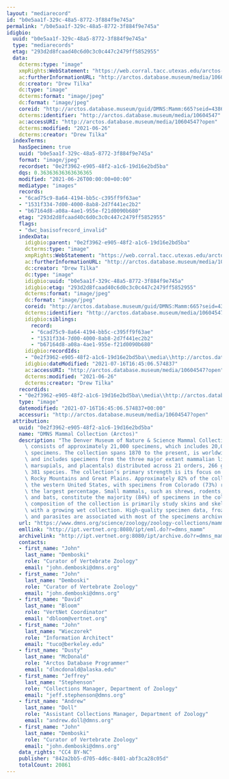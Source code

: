 ```yaml
---
layout: "mediarecord"
id: "b0e5aa1f-329c-48a5-8772-3f884f9e745a"
permalink: "/b0e5aa1f-329c-48a5-8772-3f884f9e745a"
idigbio:
  uuid: "b0e5aa1f-329c-48a5-8772-3f884f9e745a"
  type: "mediarecords"
  etag: "293d2d8fcaad40c6d0c3c0c447c2479ff5852955"
  data:
    dcterms:type: "image"
    xmpRights:WebStatement: "https://web.corral.tacc.utexas.edu/arctos-s3/dtilka/2019-11-12/ZM_Lasiurus_cinereus_C66S33_01_04252019_dorsal.jpg"
    ac:furtherInformationURL: "http://arctos.database.museum/media/10604547"
    dc:creator: "Drew Tilka"
    dc:type: "image"
    dcterms:format: "image/jpeg"
    dc:format: "image/jpeg"
    coreid: "http://arctos.database.museum/guid/DMNS:Mamm:665?seid=438653"
    dcterms:identifier: "http://arctos.database.museum/media/10604547"
    ac:accessURI: "http://arctos.database.museum/media/10604547?open"
    dcterms:modified: "2021-06-26"
    dcterms:creator: "Drew Tilka"
  indexTerms:
    hasSpecimen: true
    uuid: "b0e5aa1f-329c-48a5-8772-3f884f9e745a"
    format: "image/jpeg"
    recordset: "0e2f3962-e905-48f2-a1c6-19d16e2bd5ba"
    dqs: 0.36363636363636365
    modified: "2021-06-26T00:00:00+00:00"
    mediatype: "images"
    records:
    - "6cad75c9-8a64-4194-bb5c-c395ff9f63ae"
    - "1531f334-7d00-4000-8ab8-2d7f441ec2b2"
    - "b67164d8-a08a-4ae1-955e-f21d0090b680"
    etag: "293d2d8fcaad40c6d0c3c0c447c2479ff5852955"
    flags:
    - "dwc_basisofrecord_invalid"
    indexData:
      idigbio:parent: "0e2f3962-e905-48f2-a1c6-19d16e2bd5ba"
      dcterms:type: "image"
      xmpRights:WebStatement: "https://web.corral.tacc.utexas.edu/arctos-s3/dtilka/2019-11-12/ZM_Lasiurus_cinereus_C66S33_01_04252019_dorsal.jpg"
      ac:furtherInformationURL: "http://arctos.database.museum/media/10604547"
      dc:creator: "Drew Tilka"
      dc:type: "image"
      idigbio:uuid: "b0e5aa1f-329c-48a5-8772-3f884f9e745a"
      idigbio:etag: "293d2d8fcaad40c6d0c3c0c447c2479ff5852955"
      dcterms:format: "image/jpeg"
      dc:format: "image/jpeg"
      coreid: "http://arctos.database.museum/guid/DMNS:Mamm:665?seid=438653"
      dcterms:identifier: "http://arctos.database.museum/media/10604547"
      idigbio:siblings:
        record:
        - "6cad75c9-8a64-4194-bb5c-c395ff9f63ae"
        - "1531f334-7d00-4000-8ab8-2d7f441ec2b2"
        - "b67164d8-a08a-4ae1-955e-f21d0090b680"
      idigbio:recordIds:
      - "0e2f3962-e905-48f2-a1c6-19d16e2bd5ba\\media\\http://arctos.database.museum/media/10604547"
      idigbio:dateModified: "2021-07-16T16:45:06.574837"
      ac:accessURI: "http://arctos.database.museum/media/10604547?open"
      dcterms:modified: "2021-06-26"
      dcterms:creator: "Drew Tilka"
    recordids:
    - "0e2f3962-e905-48f2-a1c6-19d16e2bd5ba\\media\\http://arctos.database.museum/media/10604547"
    type: "image"
    datemodified: "2021-07-16T16:45:06.574837+00:00"
    accessuri: "http://arctos.database.museum/media/10604547?open"
  attribution:
    uuid: "0e2f3962-e905-48f2-a1c6-19d16e2bd5ba"
    name: "DMNS Mammal Collection (Arctos)"
    description: "The Denver Museum of Nature & Science Mammal Collection currently\
      \ consists of approximately 21,000 specimens, which includes 20,000+ cataloged\
      \ specimens. The collection spans 1870 to the present, is worldwide in coverage,\
      \ and includes specimens from the three major extant mammalian lineages (monotremes,\
      \ marsupials, and placentals) distributed across 21 orders, 266 genera, and\
      \ 381 species. The collection’s primary strength is its focus on the southern\
      \ Rocky Mountains and Great Plains. Approximately 82% of the collection is from\
      \ the western United States, with specimens from Colorado (73%) representing\
      \ the largest percentage. Small mammals, such as shrews, rodents, lagomorphs,\
      \ and bats, constitute the majority (84%) of specimens in the collection. The\
      \ composition of the collection is primarily study skins and skeletal material,\
      \ with a growing wet collection. High-quality specimen data, frozen tissues,\
      \ and parasites are associated with most of the specimens archived since 2006."
    url: "https://www.dmns.org/science/zoology/zoology-collections/mammals/"
    emllink: "http://ipt.vertnet.org:8080/ipt/eml.do?r=dmns_mamm"
    archivelink: "http://ipt.vertnet.org:8080/ipt/archive.do?r=dmns_mamm"
    contacts:
    - first_name: "John"
      last_name: "Demboski"
      role: "Curator of Vertebrate Zoology"
      email: "john.demboski@dmns.org"
    - first_name: "John"
      last_name: "Demboski"
      role: "Curator of Vertebrate Zoology"
      email: "john.demboski@dmns.org"
    - first_name: "David"
      last_name: "Bloom"
      role: "VertNet Coordinator"
      email: "dbloom@vertnet.org"
    - first_name: "John"
      last_name: "Wieczorek"
      role: "Information Architect"
      email: "tuco@berkeley.edu"
    - first_name: "Dusty"
      last_name: "McDonald"
      role: "Arctos Database Programmer"
      email: "dlmcdonald@alaska.edu"
    - first_name: "Jeffrey"
      last_name: "Stephenson"
      role: "Collections Manager, Department of Zoology"
      email: "jeff.stephenson@dmns.org"
    - first_name: "Andrew"
      last_name: "Doll"
      role: "Assistant Collections Manager, Department of Zoology"
      email: "andrew.doll@dmns.org"
    - first_name: "John"
      last_name: "Demboski"
      role: "Curator of Vertebrate Zoology"
      email: "john.demboski@dmns.org"
    data_rights: "CC4 BY-NC"
    publisher: "842a2bb5-d705-4d6c-8401-abf3ca28c05d"
    totalCount: 20861
---
```

